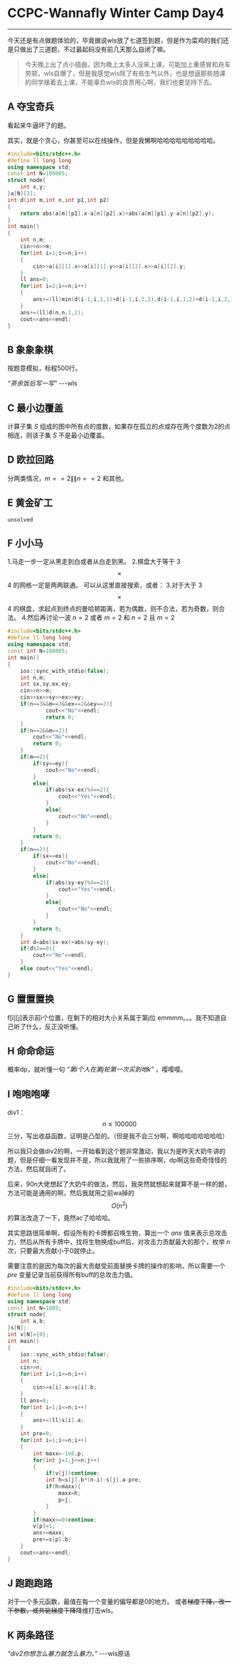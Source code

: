 # CCPC-Wannafly Winter Camp Day4

______

今天还是有点做题体验的，毕竟据说wls放了七道签到题，但是作为菜鸡的我们还是只做出了三道题，不过最起码没有前几天那么自闭了嘛。
>今天晚上出了点小插曲，因为晚上太多人没来上课，可能加上重感冒和舟车劳顿，wls自爆了，但是我感觉wls除了有些生气以外，也是想逼那些翘课的同学接着去上课，不能辜负wls的良苦用心啊，我们也要坚持下去。

## A 夺宝奇兵

看起来牛逼坏了的题。

其实，就是个贪心，你甚至可以在线操作，但是我懒啊哈哈哈哈哈哈哈哈哈。

```c++
#include<bits/stdc++.h>
#define ll long long
using namespace std;
const int N=100005;
struct node{
    int x,y;
}a[N][3];
int d(int m,int n,int p1,int p2)
{
    return abs(a[m][p1].x-a[n][p2].x)+abs(a[m][p1].y-a[n][p2].y);
}
int main()
{
    int n,m;
    cin>>n>>m;
    for(int i=1;i<=n;i++)
    {
        cin>>a[i][1].x>>a[i][1].y>>a[i][2].x>>a[i][2].y;
    }
    ll ans=0;
    for(int i=2;i<=n;i++)
    {
        ans+=(ll)min(d(i-1,i,1,1)+d(i-1,i,2,2),d(i-1,i,1,2)+d(i-1,i,2,1));
    }
    ans+=(ll)d(n,n,1,2);
    cout<<ans<<endl;
}
```

## B 象象象棋

按题意模拟，标程500行。

 *“茶余饭后写一写”*       ---wls

## C 最小边覆盖

计算子集 $S$ 组成的图中所有点的度数，如果存在孤立的点或存在两个度数为2的点相连，则该子集 $S$ 不是最小边覆盖。

## D 欧拉回路

分两类情况，$m == 2\|\|n == 2$ 和其他。

## E 黄金矿工

    unsolved    

## F 小小马

1.马走一步一定从黑走到白或者从白走到黑。
2.棋盘大于等于 3$$\times$$4  的网格一定是两两联通。
可以从这里直接搜索，或者：
3.对于大于 3$$\times$$4 的棋盘，求起点到终点的曼哈顿距离，若为偶数，则不合法，若为奇数，则合法。
4.然后再讨论一波 $n = 2$ 或者 $m = 2$ 和 $n = 2$ 且 $m = 2$

```c++
#include<bits/stdc++.h>
#define ll long long
using namespace std;
const int N=100005;
int main()
{
    ios::sync_with_stdio(false);
    int n,m;
    int sx,sy,ex,ey;
    cin>>n>>m;
    cin>>sx>>sy>>ex>>ey;
    if(n==3&&m==3&&ex==2&&ey==2){
            cout<<"No"<<endl;
            return 0;
    }
    if(n==2&&m==2){
        cout<<"No"<<endl;
        return 0;
    }
    if(m==2){
        if(sy==ey){
            cout<<"No"<<endl;
        }
        else{
            if(abs(sx-ex)%4==2){
                cout<<"Yes"<<endl;
            }
            else{
                cout<<"No"<<endl;
            }
        }
        return 0;
    }
    if(n==2){
        if(sx==ex){
            cout<<"No"<<endl;
        }
        else{
            if(abs(sy-ey)%4==2){
                cout<<"Yes"<<endl;
            }
            else{
                cout<<"No"<<endl;
            }
        }
        return 0;
    }
    int d=abs(sx-ex)+abs(sy-ey);
    if(d%2==0){
        cout<<"No"<<endl;
    }
    else cout<<"Yes"<<endl;
}
```
## G 置置置换

f[i][j]表示前i个位置，在剩下的相对大小关系属于第j位
emmmm。。。我不知道自己听了什么，反正没听懂。

## H 命命命运

概率dp，就听懂一句 *“第i个人在第j轮第一次买到地k”* ，嘤嘤嘤。

## I 咆咆咆哮

div1：$$n\leq100000$$三分，写出收益函数，证明是凸型的。（但是我不会三分啊，啊哈哈哈哈哈哈哈）

所以我只会做div2的啊，一开始看到这个题非常激动，我以为是昨天大奶牛讲的题，但是仔细一看发现并不是，所以我就用了一些排序啊，dp啊这些奇奇怪怪的方法，然后就自闭了。

后来，90n大佬想起了大奶牛的做法，然后，我突然就想起来就算不是一样的题，方法可能是通用的啊，然后我就用之前wa掉的$$O(n^{2})$$的算法改造了一下，竟然ac了哈哈哈。

其实思路很简单啊，假设所有的卡牌都召唤生物，算出一个 $ans$ 值来表示总攻击力，然后从所有卡牌中，找将生物换成buff后，对攻击力贡献最大的那个，枚举 $n$ 次，只要最大贡献小于0就停止。

需要注意的是因为每次的最大贡献受前面替换卡牌的操作的影响，所以需要一个 $pre$ 变量记录当前获得所有buff的总攻击力值。

```c++
#include<bits/stdc++.h>
#define ll long long
using namespace std;
const int N=1005;
struct node{
    int a,b;
}s[N];
int v[N]={0};
int main()
{
    ios::sync_with_stdio(false);
    int n;
    cin>>n;
    for(int i=1;i<=n;i++)
    {
        cin>>s[i].a>>s[i].b;
    }
    ll ans=0;
    for(int i=1;i<=n;i++)
    {
        ans+=(ll)s[i].a;
    }
    int pre=0;
    for(int i=1;i<=n;i++)
    {
        int maxx=-1e8,p;
        for(int j=1;j<=n;j++)
        {
            if(v[j])continue;
            int h=s[j].b*(n-i)-s[j].a-pre;
            if(h>maxx){
                maxx=h;
                p=j;
            }
        }
        if(maxx<=0)continue;
        v[p]=1;
        ans+=maxx;
        pre+=s[p].b;
    }
    cout<<ans<<endl;
}
```

## J 跑跑跑路

对于一个多元函数，最值在每一个变量的偏导都是0的地方。
或者~~梯度下降，改一下参数，或共轭梯度下降~~降维打击wls。

## K 两条路径

 *“div2你想怎么暴力就怎么暴力。”*    ---wls原话


